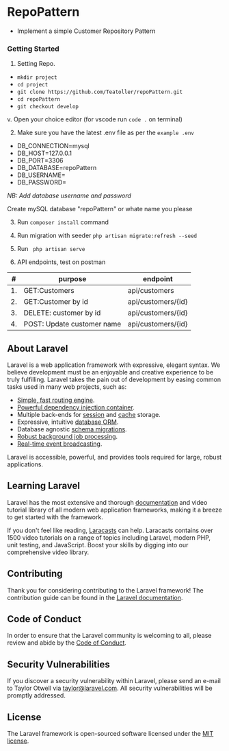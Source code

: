 # RepoPattern

- Implement a simple Customer Repository Pattern

### Getting Started

1. Setting Repo.

- ```mkdir project```
- ```cd project```
- ```git clone https://github.com/Teatoller/repoPattern.git```
- ```cd repoPattern```
- ```git checkout develop```

v. Open your choice editor  (for vscode run ```code .``` on terminal)

2. Make sure you have the latest .env file as per the `example .env`

- DB_CONNECTION=mysql
- DB_HOST=127.0.0.1
- DB_PORT=3306
- DB_DATABASE=repoPattern
- DB_USERNAME=
- DB_PASSWORD=

<i>NB: Add database username and password</i>

Create mySQL database "repoPattern" or whate name you please

3. Run ```composer install``` command
4. Run migration with seeder ```php artisan migrate:refresh --seed```
5. Run ``` php artisan serve```

6. API endpoints, test on postman

| #  | purpose                         | endpoint              |
|----|---------------------------------|-----------------------|
| 1. | GET:Customers                   | api/customers         |
| 2. | GET:Customer by id              | api/customers/{id}    |
| 3. | DELETE: customer by id          | api/customers/{id}    |
| 4. | POST: Update customer name      | api/customers/{id}    |



## About Laravel

Laravel is a web application framework with expressive, elegant syntax. We believe development must be an enjoyable and creative experience to be truly fulfilling. Laravel takes the pain out of development by easing common tasks used in many web projects, such as:

- [Simple, fast routing engine](https://laravel.com/docs/routing).
- [Powerful dependency injection container](https://laravel.com/docs/container).
- Multiple back-ends for [session](https://laravel.com/docs/session) and [cache](https://laravel.com/docs/cache) storage.
- Expressive, intuitive [database ORM](https://laravel.com/docs/eloquent).
- Database agnostic [schema migrations](https://laravel.com/docs/migrations).
- [Robust background job processing](https://laravel.com/docs/queues).
- [Real-time event broadcasting](https://laravel.com/docs/broadcasting).

Laravel is accessible, powerful, and provides tools required for large, robust applications.

## Learning Laravel

Laravel has the most extensive and thorough [documentation](https://laravel.com/docs) and video tutorial library of all modern web application frameworks, making it a breeze to get started with the framework.

If you don't feel like reading, [Laracasts](https://laracasts.com) can help. Laracasts contains over 1500 video tutorials on a range of topics including Laravel, modern PHP, unit testing, and JavaScript. Boost your skills by digging into our comprehensive video library.


## Contributing

Thank you for considering contributing to the Laravel framework! The contribution guide can be found in the [Laravel documentation](https://laravel.com/docs/contributions).

## Code of Conduct

In order to ensure that the Laravel community is welcoming to all, please review and abide by the [Code of Conduct](https://laravel.com/docs/contributions#code-of-conduct).

## Security Vulnerabilities

If you discover a security vulnerability within Laravel, please send an e-mail to Taylor Otwell via [taylor@laravel.com](mailto:taylor@laravel.com). All security vulnerabilities will be promptly addressed.

## License

The Laravel framework is open-sourced software licensed under the [MIT license](https://opensource.org/licenses/MIT).
